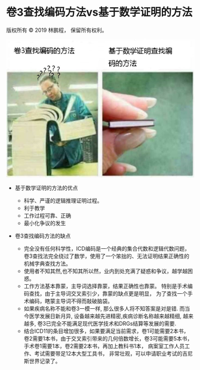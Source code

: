 # 卷3查找编码方法vs基于数学证明的方法

版权所有 © 2019 林鹏程， 保留所有权利。

![卷3查找编码方法vs基于数学证明的方法](./vol3_vs_math.jpg)

- 基于数学证明的方法的优点
  - 科学、严谨的逻辑推理证明过程。
  - 利于教学
  - 工作过程可靠、正确
  - 最小化争议的发生

- 卷3查找编码方法的缺点
  - 完全没有任何科学性，ICD编码是一个经典的集合代数和逻辑代数问题，
    卷3查找法完全绕过了数学，使用了一个笨拙的、无法证明结果正确性的机械字典查找方法。
  - 使用者不知其然,也不知其所以然，业内到处充满了疑惑和争议，越学越困惑。
  - 工作方法基本靠蒙，主导词选择靠蒙，结果正确性也靠蒙。
    特别是手术编码查找，由于主导词交叉索引少，靠蒙的缺点更是明显，
    为了查找一个手术编码，瞎蒙主导词不得而敲破脑袋。
  - 如果疾病名称不能和卷3一模一样, 那么很多人将不知答案是对是错.
    而当今医学发展日新月异, 设备越来越先进精密,疾病诊断名称越来越精细,
    越来越多, 卷3已完全不能满足现代医学技术和DRGs结算等发展的需要.
  - 结合ICD11的条目增加很多，如果要满足当前需求，卷1可能需要2本书，
    卷2需要1本书，由于交叉索引带来的几何倍数增长，卷3可能需要5本书，
    手术卷1需要1本，卷2需要2本书，再加上教科书1本，
    病案室工作人员工作、考试需要带足12本大型工具书，
    非常壮观，可以申请职业考试的吉尼斯世界记录了。
